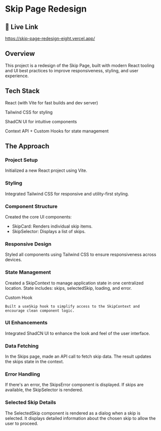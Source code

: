 # Skip Page Redesign

## 🔗 Live Link

https://skip-page-redesign-eight.vercel.app/

## Overview

This project is a redesign of the Skip Page, built with modern React tooling and UI best practices to improve responsiveness, styling, and user experience.

## Tech Stack

React (with Vite for fast builds and dev server)

Tailwind CSS for styling

ShadCN UI for intuitive components

Context API + Custom Hooks for state management

## The Approach

### Project Setup

Initialized a new React project using Vite.

### Styling

Integrated Tailwind CSS for responsive and utility-first styling.

### Component Structure

Created the core UI components:

- SkipCard: Renders individual skip items.
- SkipSelector: Displays a list of skips.

### Responsive Design

Styled all components using Tailwind CSS to ensure responsiveness across devices.

### State Management

Created a SkipContext to manage application state in one centralized location.
State includes: skips, selectedSkip, loading, and error.

Custom Hook

    Built a useSkip hook to simplify access to the SkipContext and encourage clean component logic.

### UI Enhancements

Integrated ShadCN UI to enhance the look and feel of the user interface.

### Data Fetching

In the Skips page, made an API call to fetch skip data.
The result updates the skips state in the context.

### Error Handling

If there's an error, the SkipsError component is displayed.
If skips are available, the SkipSelector is rendered.

### Selected Skip Details

The SelectedSkip component is rendered as a dialog when a skip is selected.
It displays detailed information about the chosen skip to allow the user to proceed.
